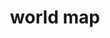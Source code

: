 ---
layout: travel&places
title: world map
emoji: world_map
permalink: 🗺.html
image: assets/img/3moji/world_map.png
---